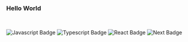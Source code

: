 ### Hello World
<br/>

![Javascript Badge](https://img.shields.io/badge/-JavaScript-yellow)
![Typescript Badge](https://img.shields.io/badge/-TypeScript-blue)
![React Badge](https://img.shields.io/badge/-React-9cf)
![Next Badge](https://img.shields.io/badge/-Next-333)
<!--
**dududweb/dududweb** is a ✨ _special_ ✨ repository because its `README.md` (this file) appears on your GitHub profile.

Here are some ideas to get you started:

- 🔭 I’m currently working on ...
- 🌱 I’m currently learning ...
- 👯 I’m looking to collaborate on ...
- 🤔 I’m looking for help with ...
- 💬 Ask me about ...
- 📫 How to reach me: ...
- 😄 Pronouns: ...
- ⚡ Fun fact: ...
-->
